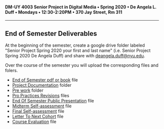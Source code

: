 #### DM-UY 4003 Senior Project in Digital Media • Spring 2020 • De Angela L. Duff • Mondays • 12:30-2:20PM • 370 Jay Street, Rm 311

---

## End of Semester Deliverables
At the beginning of the semester, create a google drive folder labeled "Senior Project Spring 2020 your first and last name" (i.e. Senior Project Spring 2020 De Angela Duff) and share with deangela.duff@nyu.edu. 

Over the course of the semester you will upload the corresponding files and folers.


* [End of Semester pdf or book](pdf_or_book.md) file
* [Project Documentation](project_documentation.md) folder
* [Pre work](pre_work.md) folder
* [Pro Practices Revisions](pro_practices_revisions.md) files
* [End Of Semester Public Presentation](end_of_semester_presentation.md) file
* [Midterm Self-assessment](midterm_self_assessment.md) file
* [Final Self-assessment](final_self_assessment.md) file
* [Letter To Next Cohort](letter_to_next_cohort.md) file 
* [Course Evaluation](course_evaluation.md) file







